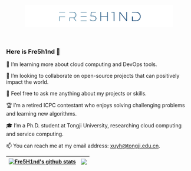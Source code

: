 <!-- <p align="center"><a href="https://freshwlnd.github.io"><img width="80%" alt="Hello, I'm Fre5h1nd" src="./images/BigBrand.png" /></a></p> -->
<p align="center"><a href="https://freshwlnd.github.io"><img width="80%" alt="Hello, I'm Fre5h1nd" src="./images/BrandLine.png" /></a></p>

<br />


### Here is Fre5h1nd 👋

🌱 I’m learning more about cloud computing and DevOps tools.

👯 I’m looking to collaborate on open-source projects that can positively impact the world.

💬 Feel free to ask me anything about my projects or skills.

🏆 I’m a retired ICPC contestant who enjoys solving challenging problems and learning new algorithms.

🎓 I’m a Ph.D. student at Tongji University, researching cloud computing and service computing.

📫 You can reach me at my email address: xuyh@tongji.edu.cn.

<!--
**Freshwlnd/Freshwlnd** is a ✨ _special_ ✨ repository because its `README.md` (this file) appears on your GitHub profile.

Here are some ideas to get you started:


- 🔭 I’m currently working on ...
- 🌱 I’m currently learning ...
- 👯 I’m looking to collaborate on ...
- 🤔 I’m looking for help with ...
- 💬 Ask me about ...
- 📫 How to reach me: ...
- 😄 Pronouns: ...
- ⚡ Fun fact: ...
-->

<!-- ![](https://visitor-badge.glitch.me/badge?page_id=Freshwlnd.Freshwlnd) -->

| <a href="https://github.com/freshwlnd"><img align="center" src="https://github-readme-stats.vercel.app/api?username=Freshwlnd&show_icons=true&count_private=true&include_all_commits=true&theme=buefy&hide_border=true" alt="Fre5H1nd's github stats" /></a> | <a href="https://github.com/freshwlnd"><img align="center" src="https://github-readme-stats.vercel.app/api/top-langs/?username=Freshwlnd&layout=compact&theme=buefy&hide_border=true" /></a> |
| ------------- | ------------- |